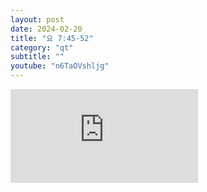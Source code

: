 ```yaml
---
layout: post
date: 2024-02-20
title: "요 7:45-52"
category: "qt"
subtitle: ""
youtube: "n6TaOVshljg"
---
```


<div class="youtube margin-large">
    <iframe src="https://www.youtube.com/embed/n6TaOVshljg" title="YouTube video player" frameborder="0" allow="accelerometer; autoplay; clipboard-write; encrypted-media; gyroscope; picture-in-picture; web-share" allowfullscreen></iframe>
</div>

